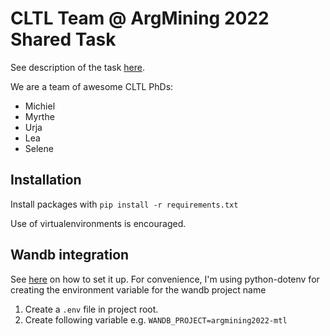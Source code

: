 # CLTL Team @ ArgMining 2022 Shared Task

See description of the task [here](https://phhei.github.io/ArgsValidNovel/).

We are a team of awesome CLTL PhDs:
- Michiel
- Myrthe
- Urja
- Lea
- Selene


## Installation
Install packages with `pip install -r requirements.txt`

Use of virtualenvironments is encouraged.

## Wandb integration
See [here](https://docs.wandb.ai/guides/integrations/huggingface) on how to set it up. For convenience, I'm using python-dotenv for creating the environment variable for the wandb project name
1. Create a `.env` file in project root.
2. Create following variable e.g. `WANDB_PROJECT=argmining2022-mtl`
